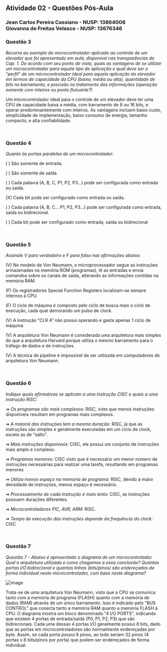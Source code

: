 ## Atividade 02 - Questões Pós-Aula

### Jean Carlos Pereira Cassiano - NUSP: 13864008 <br> Giovanna de Freitas Velasco - NUSP: 13676346

### Questão 3
*Recorra ao exemplo do microcontrolador aplicado ao controle de um elevador que foi apresentado em aula, disponível nas transparências do Cap. 1. De acordo com seu ponto de vista, quais as vantagens de se utilizar um microcontrolador para aquele tipo de aplicação e qual deve ser o “perfil” de um microcontrolador ideal para aquela aplicação do elevador em termos de capacidade da CPU (baixa, média ou alta), quantidade de bits  no barramento, e precisão no tratamento das informações (operação somente com inteiros ou ponto flutuante?)*

Um microcontrolador ideal para o controle de um elevador deve ter uma CPU de capacidade baixa a média, com barramento de 8 ou 16 bits, e operar predominantemente com inteiros. As vantagens incluem baixo custo, simplicidade de implementação, baixo consumo de energia, tamanho compacto, e alta confiabilidade.

<br>

### Questão 4

*Quanto às portas paralelas de um microcontrolador:*

( ) São somente de entrada.

( ) São somente de saída.

( ) Cada palavra (A, B, C, P1, P2, P3…) pode ser configurada como entrada ou saída.

(X) Cada bit pode ser configurado como entrada ou saída.

( ) Cada palavra (A, B, C... P1, P2, P3…) pode ser configurada como entrada, saída ou
bidirecional.

( ) Cada bit pode ser configurado como entrada, saída ou bidirecional

<br>

### Questão 5

*Assinale V para verdadeiro e F para falso nas afirmações abaixo:*

(V) No modelo de Von Neumann, o microprocessador segue as instruções armazenadas na memória ROM (programas), lê as entradas e envia comandos sobre os canais de saída, alterando as informações contidas na memória RAM.

(F) Os registradores Special Function Registers localizam-se sempre internos à CPU.

(F) O ciclo de máquina é composto pelo ciclo de busca mais o ciclo de execução, cada qual demorando um pulso de clock.

(V) A instrução “CLR A” não possui operando e gasta apenas 1 ciclo de máquina

(V) A arquitetura Von Neumann é considerada uma arquitetura mais simples do que a arquitetura Harvard porque utiliza o mesmo barramento para o tráfego de dados e de instruções.

(V) A técnica de pipeline é impossível de ser utilizada em computadores de arquitetura Von Neumann.

<br>

### Questão 6

*Indique quais afirmativas se aplicam a uma instrução CISC e quais a uma instrução RISC:*

➔ *Os programas são mais complexos:* RISC, visto que menos instruções disponíveis resultam em programas mais complexos.

➔ *A maioria das instruções tem a mesma duração:* RISC, já que as instruções são simples e geralmente executadas em um ciclo de clock, exceto as de "salto".

➔ *Mais instruções disponíveis:* CISC, ele possui um conjunto de instruções mais amplo e complexo.

➔ *Programas menores:* CISC visto que é necessário um menor número de instruções necessárias para realizar uma tarefa, resultando em programas menores

➔ *Utiliza menos espaço na memória de programa:* RISC, devido à maior densidade de instruções, menos espaço é necessário.

➔ *Processamento de cada instrução é mais lento:* CISC, as instruções possuem durações diferentes.

➔ *Microcontroladores PIC, AVR, ARM:* RISC.

➔ *Tempo de execução das instruções depende da frequência do clock:* CISC

<br>

### Questão 7


*Questão 7 - Abaixo é apresentado o diagrama de um microcontrolador. Qual a arquitetura utilizada e como chegamos a essa conclusão? Quantas portas I/O bidirecional e quantas linhas (bits/pinos) são endereçados de forma individual neste microcontrolador, com base neste diagrama?*

![image](https://github.com/user-attachments/assets/8dd0a735-4720-401a-a811-e821e7c135ea)


Trata-se de uma arquitetura Von Neumann, visto que a CPU se comunica tanto com a memória de programa (FLASH) quanto com a memória de dados (RAM) através de um único barramento. Isso é indicado pelo "BUS CONTROL" que conecta tanto a memória RAM quanto a memória FLASH à CPU.
O diagrama mostra um bloco denominado "4 I/O PORTS", indicando que existem 4 portas de entrada/saída (P0, P1, P2, P3) que são bidirecionais.
Cada uma dessas 4 portas I/O geralmente possui 8 bits, dado que as portas em microcontroladores são normalmente endereçadas por byte. Assim, se cada porta possui 8 pinos, ao todo seriam 32 pinos (4 portas x 8 bits/pinos por porta) que podem ser endereçados de forma individual.
